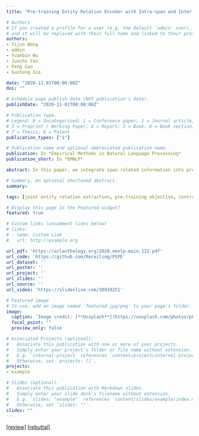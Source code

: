 ```yaml
---
title: "Pre-training Entity Relation Encoder with Intra-span and Inter-span Information"

# Authors
# If you created a profile for a user (e.g. the default `admin` user), write the username (folder name) here 
# and it will be replaced with their full name and linked to their profile.
authors:
- Yijun Wang
- admin
- Yuanbin Wu
- Junchi Yan
- Peng Gao
- Guotong Xie

date: "2020-11-01T00:00:00Z"
doi: ""

# Schedule page publish date (NOT publication's date).
publishDate: "2020-11-01T00:00:00Z"

# Publication type.
# Legend: 0 = Uncategorized; 1 = Conference paper; 2 = Journal article;
# 3 = Preprint / Working Paper; 4 = Report; 5 = Book; 6 = Book section;
# 7 = Thesis; 8 = Patent
publication_types: ["1"]

# Publication name and optional abbreviated publication name.
publication: In *Empirical Methods in Natural Language Processing*
publication_short: In *EMNLP*

abstract: In this paper, we integrate span-related information into pre-trained encoder for entity relation extraction task. Instead of using general-purpose sentence encoder (e.g., existing universal pre-trained models), we introduce a span encoder and a span pair encoder to the pre-training network, which makes it easier to import intra-span and inter-span information into the pre-trained model. To learn the encoders, we devise three customized pre-training objectives from different perspectives, which target on tokens, spans, and span pairs. In particular, a span encoder is trained to recover a random shuffling of tokens in a span, and a span pair encoder is trained to predict positive pairs that are from the same sentences and negative pairs that are from different sentences using contrastive loss. Experimental results show that the proposed pre-training method outperforms distantly supervised pre-training, and achieves promising performance on two entity relation extraction benchmark datasets (ACE05, SciERC).

# Summary. An optional shortened abstract.
summary: 

tags: [joint entity relation extraction, pre-training objective, contrastive learning]

# Display this page in the Featured widget?
featured: true

# Custom links (uncomment lines below)
# links:
# - name: Custom Link
#   url: http://example.org

url_pdf: 'https://aclanthology.org/2020.emnlp-main.132.pdf'
url_code: 'https://github.com/Receiling/PSPE'
url_dataset: ''
url_poster: ''
url_project: ''
url_slides: ''
url_source: ''
url_video: 'https://slideslive.com/38939251'

# Featured image
# To use, add an image named `featured.jpg/png` to your page's folder. 
image:
  caption: 'Image credit: [**Unsplash**](https://unsplash.com/photos/pLCdAaMFLTE)'
  focal_point: ""
  preview_only: false

# Associated Projects (optional).
#   Associate this publication with one or more of your projects.
#   Simply enter your project's folder or file name without extension.
#   E.g. `internal-project` references `content/project/internal-project/index.md`.
#   Otherwise, set `projects: []`.
projects:
- example

# Slides (optional).
#   Associate this publication with Markdown slides.
#   Simply enter your slide deck's filename without extension.
#   E.g. `slides: "example"` references `content/slides/example/index.md`.
#   Otherwise, set `slides: ""`.
slides: ""
---
```


<!-- {{% callout note %}} -->
<!-- Click the *Cite* button above to demo the feature to enable visitors to import publication metadata into their reference management software. -->
<!-- {{% /callout %}} -->

<!-- {{% callout note %}} -->
<!-- Create your slides in Markdown - click the *Slides* button to check out the example. -->
<!-- {{% /callout %}} -->

[\[review\]](./review.txt)
[\[rebuttal\]](./rebuttal.txt)

<!-- Supplementary notes can be added here, including [code, math, and images](https://wowchemy.com/docs/writing-markdown-latex/). -->
